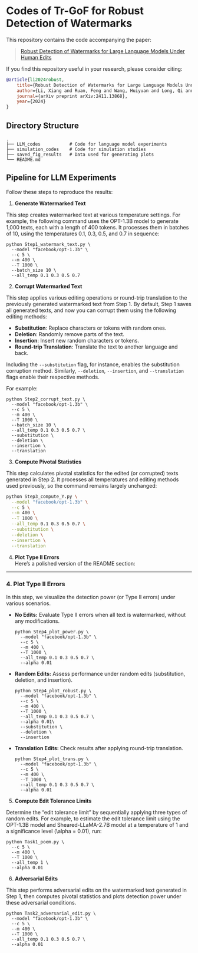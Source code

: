 # Codes of Tr-GoF for Robust Detection of Watermarks

This repository contains the code accompanying the paper:

> [Robust Detection of Watermarks for Large Language Models Under Human Edits](https://arxiv.org/abs/2411.13868)

If you find this repository useful in your research, please consider citing:

```bibtex
@article{li2024robust,
    title={Robust Detection of Watermarks for Large Language Models Under Human Edits},
    author={Li, Xiang and Ruan, Feng and Wang, Huiyuan and Long, Qi and Su, Weijie J},
    journal={arXiv preprint arXiv:2411.13868},
    year={2024}
}
```

## Directory Structure

```plaintext
.
├── LLM_codes           # Code for language model experiments
├── simulation_codes    # Code for simulation studies
├── saved_fig_results   # Data used for generating plots
└── README.md
```

## Pipeline for LLM Experiments

Follow these steps to reproduce the results:

1. **Generate Watermarked Text**  

This step creates watermarked text at various temperature settings. For example, the following command uses the OPT-1.3B model to generate 1,000 texts, each with a length of 400 tokens. It processes them in batches of 10, using the temperatures 0.1, 0.3, 0.5, and 0.7 in sequence:

```
python Step1_watermark_text.py \
  --model "facebook/opt-1.3b" \
  --c 5 \
  --m 400 \
  --T 1000 \
  --batch_size 10 \
  --all_temp 0.1 0.3 0.5 0.7
```


2. **Corrupt Watermarked Text**  

This step applies various editing operations or round-trip translation to the previously generated watermarked text from Step 1. By default, Step 1 saves all generated texts, and now you can corrupt them using the following editing methods:

- **Substitution**: Replace characters or tokens with random ones.
- **Deletion**: Randomly remove parts of the text.
- **Insertion**: Insert new random characters or tokens.
- **Round-trip Translation**: Translate the text to another language and back.

Including the `--substitution` flag, for instance, enables the substitution corruption method. Similarly, `--deletion`, `--insertion`, and `--translation` flags enable their respective methods. 

For example:

```
python Step2_corrupt_text.py \
  --model "facebook/opt-1.3b" \
  --c 5 \
  --m 400 \
  --T 1000 \
  --batch_size 10 \
  --all_temp 0.1 0.3 0.5 0.7 \
  --substitution \
  --deletion \
  --insertion \
  --translation
```

3. **Compute Pivotal Statistics**  

This step calculates pivotal statistics for the edited (or corrupted) texts generated in Step 2. It processes all temperatures and editing methods used previously, so the command remains largely unchanged:

```bash
python Step3_compute_Y.py \
  --model "facebook/opt-1.3b" \
  --c 5 \
  --m 400 \
  --T 1000 \
  --all_temp 0.1 0.3 0.5 0.7 \
  --substitution \
  --deletion \
  --insertion \
  --translation
```

4. **Plot Type II Errors**  
Here’s a polished version of the README section:

---

### 4. Plot Type II Errors

In this step, we visualize the detection power (or Type II errors) under various scenarios.

- **No Edits:**  Evaluate Type II errors when all text is watermarked, without any modifications.

  ``` 
  python Step4_plot_power.py \
    --model "facebook/opt-1.3b" \
    --c 5 \
    --m 400 \
    --T 1000 \
    --all_temp 0.1 0.3 0.5 0.7 \
    --alpha 0.01 
  ```

- **Random Edits:** Assess performance under random edits (substitution, deletion, and insertion).

  ```
  python Step4_plot_robust.py \
    --model "facebook/opt-1.3b" \
    --c 5 \
    --m 400 \
    --T 1000 \
    --all_temp 0.1 0.3 0.5 0.7 \
    --alpha 0.01\
    --substitution \
    --deletion \
    --insertion
  ```

- **Translation Edits:** Check results after applying round-trip translation.


  ```
  python Step4_plot_trans.py \
    --model "facebook/opt-1.3b" \
    --c 5 \
    --m 400 \
    --T 1000 \
    --all_temp 0.1 0.3 0.5 0.7 \
    --alpha 0.01
  ```
 
 
5. **Compute Edit Tolerance Limits**  

Determine the “edit tolerance limit” by sequentially applying three types of random edits. For example, to estimate the edit tolerance limit using the OPT-1.3B model and Sheared-LLaMA-2.7B model at a temperature of 1 and a significance level \(\alpha = 0.01\), run:

```
python Task1_poem.py \
  --c 5 \
  --m 400 \
  --T 1000 \
  --all_temp 1 \
  --alpha 0.01
```

6. **Adversarial Edits**  

This step performs adversarial edits on the watermarked text generated in Step 1, then computes pivotal statistics and plots detection power under these adversarial conditions.

```
python Task2_adversarial_edit.py \
  --model "facebook/opt-1.3b" \
  --c 5 \
  --m 400 \
  --T 1000 \
  --all_temp 0.1 0.3 0.5 0.7 \
  --alpha 0.01
```

